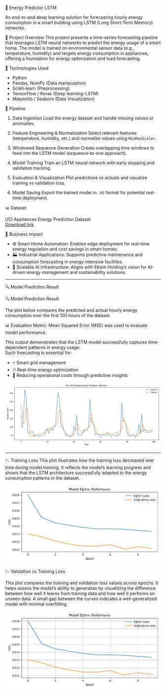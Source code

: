 🔌 Energy Predictor LSTM

An end-to-end deep learning solution for forecasting hourly energy consumption in a smart building using LSTM (Long Short-Term Memory) networks.

📌 Project Overview
This project presents a time-series forecasting pipeline that leverages LSTM neural networks to predict the energy usage of a smart home. The model is trained on environmental sensor data (e.g., temperature, humidity) and targets energy consumption in appliances, offering a foundation for energy optimization and load forecasting.



🧠 Technologies Used

- Python
- Pandas, NumPy (Data manipulation)
- Scikit-learn (Preprocessing)
- TensorFlow / Keras (Deep learning-LSTM)
- Matplotlib / Seaborn (Data Visualization)

 🔄 Pipeline


1. Data Ingestion
   Load the energy dataset and handle missing values or anomalies.

2. Feature Engineering & Normalization
   Select relevant features (temperature, humidity, etc.) and normalize values using `MinMaxScaler`.

3. Windowed Sequence Generation
   Create overlapping time windows to feed into the LSTM model (sequence-to-one approach).

4. Model Training
   Train an LSTM neural network with early stopping and validation tracking.

5. Evaluation & Visualization
   Plot predictions vs actuals and visualize training vs validation loss.

6. Model Saving 
   Export the trained model in `.h5` format for potential real-time deployment. 

 📊 Dataset

UCI Appliances Energy Prediction Dataset  
[Download link](https://archive.ics.uci.edu/ml/machine-learning-databases/00374/energydata_complete.csv)

 🧩 Business Impact


- ⚙️ Smart Home Automation: Enables edge deployment for real-time energy regulation and cost savings in smart homes.
- 🏭 Industrial Applications: Supports predictive maintenance and consumption forecasting in energy-intensive facilities.
- 🔌 Scalable AI Infrastructure: Aligns with Eksim Holding’s vision for AI-driven energy management and sustainability solutions.





---

🔍 Model Prediction Result

 🔍 Model Prediction Result

The plot below compares the predicted and actual hourly energy consumption over the first 100 hours of the dataset.

📊 Evaluation Metric: Mean Squared Error (MSE) was used to evaluate model performance.

This output demonstrates that the LSTM model successfully captures time-dependent patterns in energy usage.  
Such forecasting is essential for:

- ⚡ Smart grid management  
- ⏱ Real-time energy optimization  
- 💸 Reducing operational costs through predictive insights

![Tahmin Görseli](prediction_plot.png)

---

📉 Training Loss
This plot illustrates how the training loss decreased over time during model training.
It reflects the model’s learning progress and shows that the LSTM architecture successfully adapted to the energy consumption patterns in the dataset.

![Eğitim Loss Grafiği](training_loss_plot.png)

📉 Validation vs Training Loss

This plot compares the training and validation loss values across epochs.
It helps assess the model’s ability to generalize by visualizing the difference between how well it learns from training data and how well it performs on unseen data.
A small gap between the curves indicates a well-generalized model with minimal overfitting.

![Validation vs Training Loss](val_vs_train_loss.png)

